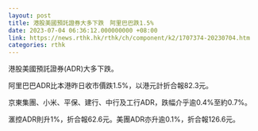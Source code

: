 ```yaml
---
layout: post
title: 港股美國預託證券大多下跌　阿里巴巴跌1.5%
date: 2023-07-04 06:36:12.000000000 +08:00
link: https://news.rthk.hk/rthk/ch/component/k2/1707374-20230704.htm
categories: rthk
---
```


港股美國預託證券(ADR)大多下跌。

阿里巴巴ADR比本港昨日收市價跌1.5%，以港元計折合報82.3元。

京東集團、小米、平保、建行、中行及工行ADR，跌幅介乎逾0.4%至約0.7%。

滙控ADR則升1%，折合報62.6元。美團ADR亦升逾0.1%，折合報126.6元。
